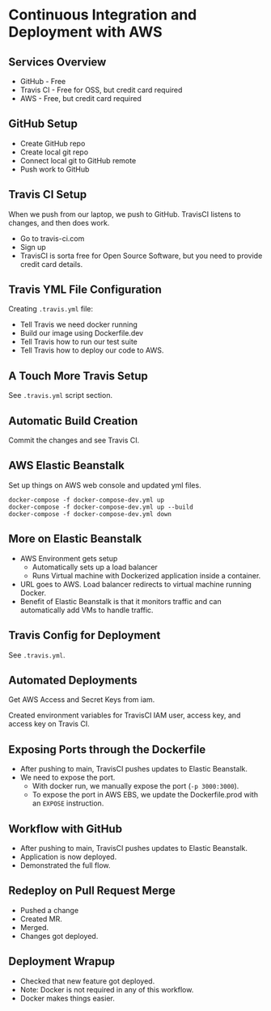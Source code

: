 # Continuous Integration and Deployment with AWS

## Services Overview

* GitHub - Free
* Travis CI - Free for OSS, but credit card required
* AWS - Free, but credit card required

## GitHub Setup

* Create GitHub repo
* Create local git repo
* Connect local git to GitHub remote
* Push work to GitHub

## Travis CI Setup

When we push from our laptop, we push to GitHub. TravisCI listens to changes, and then does work.

* Go to travis-ci.com
* Sign up
* TravisCI is sorta free for Open Source Software, but you need to provide credit card details.

## Travis YML File Configuration

Creating `.travis.yml` file:
* Tell Travis we need docker running
* Build our image using Dockerfile.dev
* Tell Travis how to run our test suite
* Tell Travis how to deploy our code to AWS.

## A Touch More Travis Setup

See `.travis.yml` script section.

## Automatic Build Creation

Commit the changes and see Travis CI.

## AWS Elastic Beanstalk

Set up things on AWS web console and updated yml files.

```
docker-compose -f docker-compose-dev.yml up
docker-compose -f docker-compose-dev.yml up --build
docker-compose -f docker-compose-dev.yml down
```

## More on Elastic Beanstalk

* AWS Environment gets setup
  * Automatically sets up a load balancer
  * Runs Virtual machine with Dockerized application inside a container.
* URL goes to AWS. Load balancer redirects to virtual machine running Docker.
* Benefit of Elastic Beanstalk is that it monitors traffic and can automatically add VMs to handle traffic.

## Travis Config for Deployment

See `.travis.yml`.

## Automated Deployments

Get AWS Access and Secret Keys from iam.

Created environment variables for TravisCI IAM user, access key, and access key on Travis CI.

## Exposing Ports through the Dockerfile

* After pushing to main, TravisCI pushes updates to Elastic Beanstalk.
* We need to expose the port.
  * With docker run, we manually expose the port (`-p 3000:3000`).
  * To expose the port in AWS EBS, we update the Dockerfile.prod with an `EXPOSE` instruction.

## Workflow with GitHub

* After pushing to main, TravisCI pushes updates to Elastic Beanstalk.
* Application is now deployed.
* Demonstrated the full flow.

## Redeploy on Pull Request Merge

* Pushed a change
* Created MR.
* Merged.
* Changes got deployed.

## Deployment Wrapup

* Checked that new feature got deployed.
* Note: Docker is not required in any of this workflow.
* Docker makes things easier.
